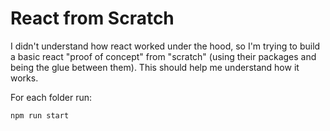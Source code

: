 # React from Scratch

I didn't understand how react worked under the hood, so I'm trying to build a basic react "proof of concept" from "scratch" (using their packages and being the glue between them). This should help me understand how it works.

For each folder run:

`npm run start`
